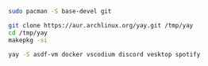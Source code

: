 ```bash
sudo pacman -S base-devel git
```

```bash
git clone https://aur.archlinux.org/yay.git /tmp/yay
cd /tmp/yay
makepkg -si
```

```bash
yay -S asdf-vm docker vscodium discord vesktop spotify
```
